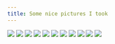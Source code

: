```yaml
---
title: Some nice pictures I took
---
```


![](img/0001.jpg) ![](img/0002.jpg) ![](img/0003.jpg) ![](img/0004.jpg) ![](img/0005.jpg) ![](img/0006.jpg) ![](img/0007.jpg) ![](img/0008.jpg) ![](img/0009.jpg) ![](img/0010.jpg) ![](img/0011.jpg)
